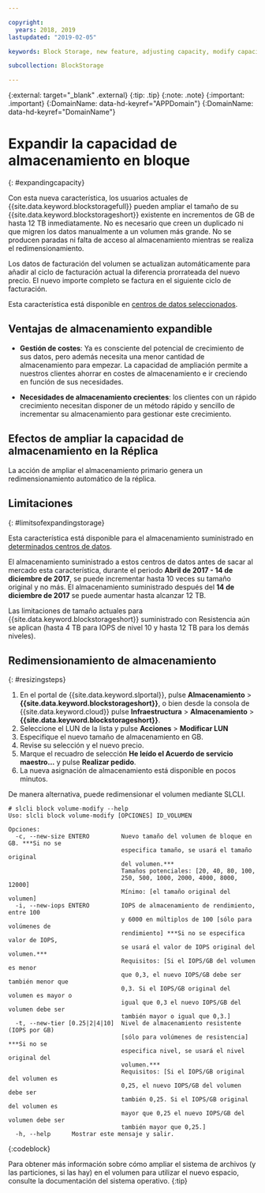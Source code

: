 ```yaml
---

copyright:
  years: 2018, 2019
lastupdated: "2019-02-05"

keywords: Block Storage, new feature, adjusting capacity, modify capacity, increase capacity, Storage Capacity

subcollection: BlockStorage

---
```

{:external: target="_blank" .external}
{:tip: .tip}
{:note: .note}
{:important: .important}
{:DomainName: data-hd-keyref="APPDomain"}
{:DomainName: data-hd-keyref="DomainName"}

# Expandir la capacidad de almacenamiento en bloque
{: #expandingcapacity}

Con esta nueva característica, los usuarios actuales de {{site.data.keyword.blockstoragefull}} pueden ampliar el tamaño de su {{site.data.keyword.blockstorageshort}} existente en incrementos de GB de hasta 12 TB inmediatamente. No es necesario que creen un duplicado ni que migren los datos manualmente a un volumen más grande. No se producen paradas ni falta de acceso al almacenamiento mientras se realiza el redimensionamiento.

Los datos de facturación del volumen se actualizan automáticamente para añadir al ciclo de facturación actual la diferencia prorrateada del nuevo precio. El nuevo importe completo se factura en el siguiente ciclo de facturación.

Esta característica está disponible en [centros de datos seleccionados](/docs/infrastructure/BlockStorage?topic=BlockStorage-news).

## Ventajas de almacenamiento expandible

- **Gestión de costes**: Ya es consciente del potencial de crecimiento de sus datos, pero además necesita una menor cantidad de almacenamiento para empezar. La capacidad de ampliación permite a nuestros clientes ahorrar en costes de almacenamiento e ir creciendo en función de sus necesidades.  

- **Necesidades de almacenamiento crecientes**: los clientes con un rápido crecimiento necesitan disponer de un método rápido y sencillo de incrementar su almacenamiento para gestionar este crecimiento.

## Efectos de ampliar la capacidad de almacenamiento en la Réplica

La acción de ampliar el almacenamiento primario genera un redimensionamiento automático de la réplica.

## Limitaciones
{: #limitsofexpandingstorage}

Esta característica está disponible para el almacenamiento suministrado en [determinados centros de datos](/docs/infrastructure/BlockStorage?topic=BlockStorage-news).

El almacenamiento suministrado a estos centros de datos antes de sacar al mercado esta característica, durante el periodo **Abril de 2017 - 14 de diciembre de 2017**, se puede incrementar hasta 10 veces su tamaño original y no más. El almacenamiento suministrado después del **14 de diciembre de 2017** se puede aumentar hasta alcanzar 12 TB.

Las limitaciones de tamaño actuales para {{site.data.keyword.blockstorageshort}} suministrado con Resistencia aún se aplican (hasta 4 TB para IOPS de nivel 10 y hasta 12 TB para los demás niveles).

## Redimensionamiento de almacenamiento
{: #resizingsteps}

1. En el portal de {{site.data.keyword.slportal}}, pulse **Almacenamiento** > **{{site.data.keyword.blockstorageshort}}**, o bien desde la consola de {{site.data.keyword.cloud}} pulse **Infraestructura** > **Almacenamiento** > **{{site.data.keyword.blockstorageshort}}**.
2. Seleccione el LUN de la lista y pulse **Acciones** > **Modificar LUN**
3. Especifique el nuevo tamaño de almacenamiento en GB.
4. Revise su selección y el nuevo precio.
5. Marque el recuadro de selección **He leído el Acuerdo de servicio maestro...** y pulse **Realizar pedido**.
6. La nueva asignación de almacenamiento está disponible en pocos minutos.

De manera alternativa, puede redimensionar el volumen mediante SLCLI.

```
# slcli block volume-modify --help
Uso: slcli block volume-modify [OPCIONES] ID_VOLUMEN

Opciones:
  -c, --new-size ENTERO         Nuevo tamaño del volumen de bloque en GB. ***Si no se
                                especifica tamaño, se usará el tamaño original
                                del volumen.***
                                Tamaños potenciales: [20, 40, 80, 100,
                                250, 500, 1000, 2000, 4000, 8000, 12000]
                                Mínimo: [el tamaño original del volumen]
  -i, --new-iops ENTERO         IOPS de almacenamiento de rendimiento, entre 100
                                y 6000 en múltiplos de 100 [sólo para volúmenes de
                                rendimiento] ***Si no se especifica valor de IOPS,
                                se usará el valor de IOPS original del volumen.***
                                Requisitos: [Si el IOPS/GB del volumen es menor
                                que 0,3, el nuevo IOPS/GB debe ser también menor que
                                0,3. Si el IOPS/GB original del volumen es mayor o
                                igual que 0,3 el nuevo IOPS/GB del volumen debe ser
                                también mayor o igual que 0,3.]
  -t, --new-tier [0.25|2|4|10]  Nivel de almacenamiento resistente (IOPS por GB)
                                [sólo para volúmenes de resistencia] ***Si no se
                                especifica nivel, se usará el nivel original del
                                volumen.***
                                Requisitos: [Si el IOPS/GB original del volumen es
                                0,25, el nuevo IOPS/GB del volumen debe ser
                                también 0,25. Si el IOPS/GB original del volumen es
                                mayor que 0,25 el nuevo IOPS/GB del volumen debe ser
                                también mayor que 0,25.]
  -h, --help      Mostrar este mensaje y salir.
```
{:codeblock}

Para obtener más información sobre cómo ampliar el sistema de archivos (y las particiones, si las hay) en el volumen para utilizar el nuevo espacio, consulte la documentación del sistema operativo.
{:tip}
